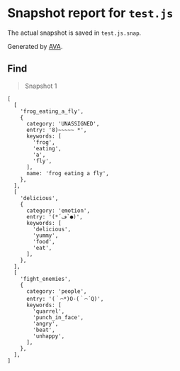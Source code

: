 # Snapshot report for `test.js`

The actual snapshot is saved in `test.js.snap`.

Generated by [AVA](https://ava.li).

## Find

> Snapshot 1

    [
      [
        'frog_eating_a_fly',
        {
          category: 'UNASSIGNED',
          entry: '8)~~~~~ *',
          keywords: [
            'frog',
            'eating',
            'a',
            'fly',
          ],
          name: 'frog eating a fly',
        },
      ],
      [
        'delicious',
        {
          category: 'emotion',
          entry: '(*´ڡ`●)',
          keywords: [
            'delicious',
            'yummy',
            'food',
            'eat',
          ],
        },
      ],
      [
        'fight_enemies',
        {
          category: 'people',
          entry: '(｀⌒*)O-(｀⌒´Q)',
          keywords: [
            'quarrel',
            'punch_in_face',
            'angry',
            'beat',
            'unhappy',
          ],
        },
      ],
    ]
